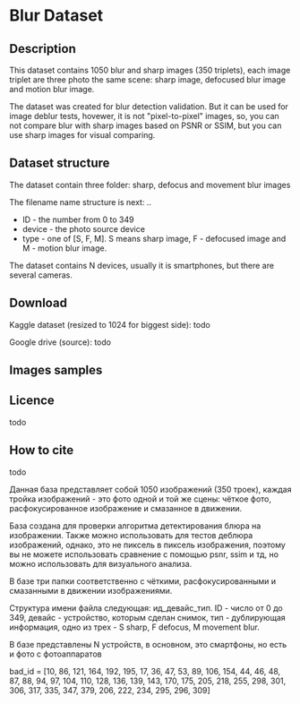 # Blur Dataset
## Description
This dataset contains 1050 blur and sharp images (350 triplets), each image triplet are three photo the same scene: sharp image, defocused blur image and motion blur image.

The dataset was created for blur detection validation. But it can be used for image deblur tests, hovewer, it is not "pixel-to-pixel" images, so, you can not compare blur with sharp images based on PSNR or SSIM, but you can use sharp images for visual comparing.

## Dataset structure

The dataset contain three folder: sharp, defocus and movement blur images

The filename name structure is next: <id>_<device>_<type>.<extension>.
 - ID - the number from 0 to 349
 - device - the photo source device
 - type - one of [S, F, M]. S means sharp image, F - defocused image and M - motion blur image.
          
The dataset contains N devices, usually it is smartphones, but there are several cameras.

## Download
Kaggle dataset (resized to 1024 for biggest side): todo

Google drive (source): todo

## Images samples

## Licence
todo

## How to cite
todo


Данная база представляет собой 1050 изображений (350 троек), каждая тройка изображений - это фото одной и той же сцены: чёткое фото, расфокусированное изображение и смазанное в движении.

База создана для проверки алгоритма детектирования блюра на изображении. Также можно использовать для тестов деблюра изображений, однако, это не пиксель в пиксель изображения, поэтому вы не можете использовать сравнение с помощью psnr, ssim и тд, но можно использовать для визуального анализа.

В базе три папки соответственно с чёткими, расфокусированными и смазанными в движении изображениями.

Структура имени файла следующая: ид_девайс_тип. ID - число от 0 до 349, девайс - устройство, которым сделан снимок, тип - дублирующая информация, одно из трех - S sharp, F defocus, M movement blur.

В базе представлены N устройств, в основном, это смартфоны, но есть и фото с фотоаппаратов

bad_id = [10, 86, 121, 164, 192, 195, 17, 36, 47, 53, 89, 106, 154, 44, 46, 48, 87, 88, 94, 97, 104, 110, 128, 136, 139,
          143, 170, 175, 205, 218, 255, 298, 301, 306, 317, 335, 347, 379, 206, 222, 234, 295, 296, 309]
